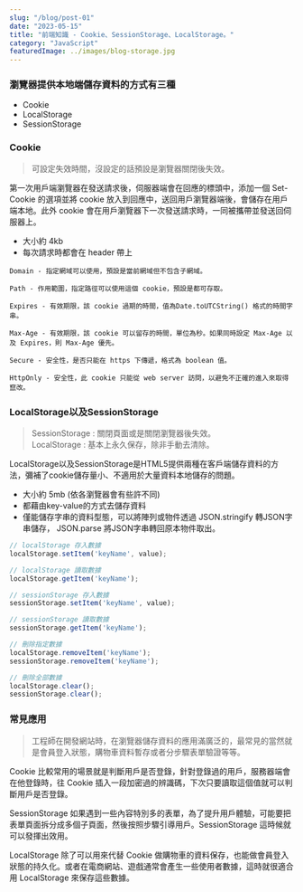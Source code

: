 ```yaml
---
slug: "/blog/post-01"
date: "2023-05-15"
title: "前端知識 - Cookie、SessionStorage、LocalStorage。"
category: "JavaScript"
featuredImage: ../images/blog-storage.jpg
---
```


### 瀏覽器提供本地端儲存資料的方式有三種
- Cookie
- LocalStorage
- SessionStorage

### Cookie
> 可設定失效時間，沒設定的話預設是瀏覽器關閉後失效。  

第一次用戶端瀏覽器在發送請求後，伺服器端會在回應的標頭中，添加一個 Set-Cookie 的選項並將 cookie 放入到回應中，送回用戶瀏覽器端後，會儲存在用戶端本地。此外 cookie 會在用戶瀏覽器下一次發送請求時，一同被攜帶並發送回伺服器上。
- 大小約 4kb
- 每次請求時都會在 header 帶上

```
Domain - 指定網域可以使用，預設是當前網域但不包含子網域。

Path - 作用範圍，指定路徑可以使用這個 cookie，預設是都可存取。

Expires - 有效期限，該 cookie 過期的時間，值為Date.toUTCString() 格式的時間字串。

Max-Age - 有效期限，該 cookie 可以留存的時間，單位為秒。如果同時設定 Max-Age 以及 Expires，則 Max-Age 優先。

Secure - 安全性，是否只能在 https 下傳遞，格式為 boolean 值。

HttpOnly - 安全性，此 cookie 只能從 web server 訪問，以避免不正確的進入來取得竄改。
```



### LocalStorage以及SessionStorage
> SessionStorage : 關閉頁面或是關閉瀏覽器後失效。  
> LocalStorage : 基本上永久保存，除非手動去清除。


LocalStorage以及SessionStorage是HTML5提供兩種在客戶端儲存資料的方法，彌補了cookie儲存量小、不適用於大量資料本地儲存的問題。

- 大小約 5mb (依各瀏覽器會有些許不同)
- 都藉由key-value的方式去儲存資料
- 僅能儲存字串的資料型態，可以將陣列或物件透過 JSON.stringify 轉JSON字串儲存， JSON.parse 將JSON字串轉回原本物件取出。

```javascript
// localStorage 存入數據
localStorage.setItem('keyName', value);

// localStorage 讀取數據
localStorage.getItem('keyName');

// sessionStorage 存入數據
sessionStorage.setItem('keyName', value);

// sessionStorage 讀取數據
sessionStorage.getItem('keyName');

// 刪除指定數據
localStorage.removeItem('keyName');
sessionStorage.removeItem('keyName');

// 刪除全部數據
localStorage.clear();
sessionStorage.clear();
```


### 常見應用
> 工程師在開發網站時，在瀏覽器儲存資料的應用滿廣泛的，最常見的當然就是會員登入狀態，購物車資料暫存或者分步驟表單驗證等等。

Cookie 比較常用的場景就是判斷用戶是否登錄，針對登錄過的用戶，服務器端會在他登錄時，往 Cookie 插入一段加密過的辨識碼，下次只要讀取這個值就可以判斷用戶是否登錄。

SessionStorage 如果遇到一些內容特別多的表單，為了提升用戶體驗，可能要把表單頁面拆分成多個子頁面，然後按照步驟引導用戶。SessionStorage 這時候就可以發揮出效用。

LocalStorage 除了可以用來代替 Cookie 做購物車的資料保存，也能做會員登入狀態的持久化。或者在電商網站、遊戲通常會產生一些使用者數據，這時就很適合用 LocalStorage 來保存這些數據。



